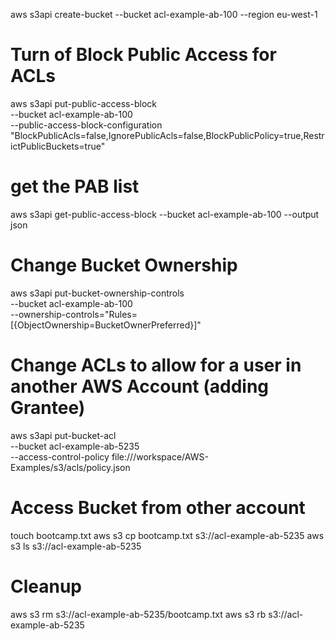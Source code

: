 aws s3api create-bucket --bucket acl-example-ab-100 --region eu-west-1

# Turn of Block Public Access for ACLs
aws s3api put-public-access-block \
--bucket acl-example-ab-100 \
--public-access-block-configuration "BlockPublicAcls=false,IgnorePublicAcls=false,BlockPublicPolicy=true,RestrictPublicBuckets=true"
# get the PAB list

aws s3api get-public-access-block --bucket acl-example-ab-100 --output json

# Change Bucket Ownership
aws s3api put-bucket-ownership-controls \
--bucket acl-example-ab-100 \
--ownership-controls="Rules=[{ObjectOwnership=BucketOwnerPreferred}]"
# Change ACLs to allow for a user in another AWS Account (adding Grantee)

aws s3api put-bucket-acl \
--bucket acl-example-ab-5235 \
--access-control-policy file:///workspace/AWS-Examples/s3/acls/policy.json

# Access Bucket from other account
touch bootcamp.txt
aws s3 cp bootcamp.txt s3://acl-example-ab-5235
aws s3 ls s3://acl-example-ab-5235

# Cleanup
aws s3 rm s3://acl-example-ab-5235/bootcamp.txt
aws s3 rb s3://acl-example-ab-5235